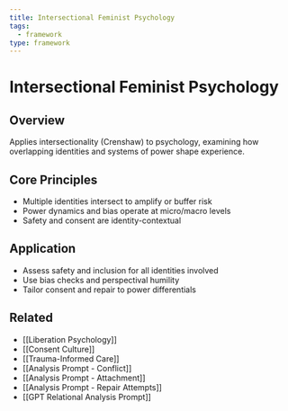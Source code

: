 ```yaml
---
title: Intersectional Feminist Psychology
tags:
  - framework
type: framework
---
```


<!-- @format -->

# Intersectional Feminist Psychology

## Overview

Applies intersectionality (Crenshaw) to psychology, examining how overlapping identities and systems of power shape experience.

## Core Principles

- Multiple identities intersect to amplify or buffer risk
- Power dynamics and bias operate at micro/macro levels
- Safety and consent are identity-contextual

## Application

- Assess safety and inclusion for all identities involved
- Use bias checks and perspectival humility
- Tailor consent and repair to power differentials

## Related

- [[Liberation Psychology]]
- [[Consent Culture]]
- [[Trauma-Informed Care]]
- [[Analysis Prompt - Conflict]]
- [[Analysis Prompt - Attachment]]
- [[Analysis Prompt - Repair Attempts]]
- [[GPT Relational Analysis Prompt]]
